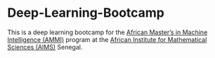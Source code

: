 # Deep-Learning-Bootcamp

This is a deep learning bootcamp for  the [African Master’s in Machine Intelligence (AMMI)](https://aimsammi.org/) program at  the [ African Institute for Mathematical Sciences (AIMS)](https://aims-senegal.org/) Senegal.

